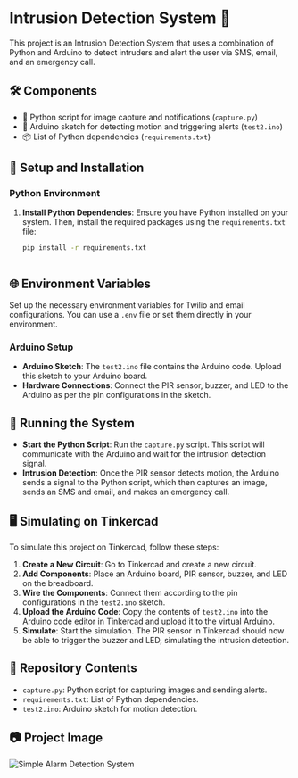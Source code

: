 # Intrusion Detection System 🚨

This project is an Intrusion Detection System that uses a combination of Python and Arduino to detect intruders and alert the user via SMS, email, and an emergency call.

## 🛠 Components

- 🐍 Python script for image capture and notifications (`capture.py`)
- 🤖 Arduino sketch for detecting motion and triggering alerts (`test2.ino`)
- 📦 List of Python dependencies (`requirements.txt`)


## 🚀 Setup and Installation

### Python Environment

1. **Install Python Dependencies**: Ensure you have Python installed on your system. Then, install the required packages using the `requirements.txt` file:
   ```bash
   pip install -r requirements.txt



## 🌐 Environment Variables

Set up the necessary environment variables for Twilio and email configurations. You can use a `.env` file or set them directly in your environment.

### Arduino Setup

*   **Arduino Sketch**: The `test2.ino` file contains the Arduino code. Upload this sketch to your Arduino board.
*   **Hardware Connections**: Connect the PIR sensor, buzzer, and LED to the Arduino as per the pin configurations in the sketch.

  
## 🏃 Running the System

*   **Start the Python Script**: Run the `capture.py` script. This script will communicate with the Arduino and wait for the intrusion detection signal.
*   **Intrusion Detection**: Once the PIR sensor detects motion, the Arduino sends a signal to the Python script, which then captures an image, sends an SMS and email, and makes an emergency call.


## 🖥 Simulating on Tinkercad

To simulate this project on Tinkercad, follow these steps:

1.  **Create a New Circuit**: Go to Tinkercad and create a new circuit.
2.  **Add Components**: Place an Arduino board, PIR sensor, buzzer, and LED on the breadboard.
3.  **Wire the Components**: Connect them according to the pin configurations in the `test2.ino` sketch.
4.  **Upload the Arduino Code**: Copy the contents of `test2.ino` into the Arduino code editor in Tinkercad and upload it to the virtual Arduino.
5.  **Simulate**: Start the simulation. The PIR sensor in Tinkercad should now be able to trigger the buzzer and LED, simulating the intrusion detection.


## 📁 Repository Contents

*   `capture.py`: Python script for capturing images and sending alerts.
*   `requirements.txt`: List of Python dependencies.
*   `test2.ino`: Arduino sketch for motion detection.

## 📷 Project Image

![Simple Alarm Detection System](Simple%20Alarm%20Detection%20System.png)

